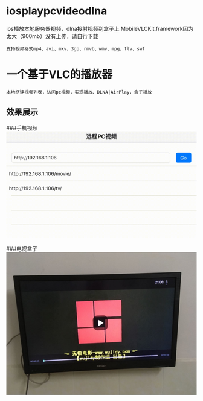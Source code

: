 
# iosplaypcvideodlna
ios播放本地服务器视频，dlna投射视频到盒子上
MobileVLCKit.framework因为太大（900mb）没有上传，请自行下载

```
支持视频格式mp4、avi、mkv、3gp、rmvb、wmv、mpg、flv、swf
```

# 一个基于VLC的播放器

```
本地搭建视频列表，访问pc视频，实现播放、DLNA|AirPlay，盒子播放
```

## 效果展示

###手机视频
![](test.gif)

###电视盒子
![](test.jpg)

